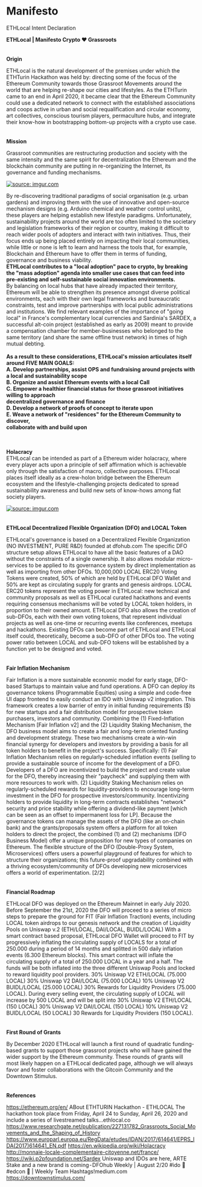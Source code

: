 # Manifesto
ETHLocal Intent Declaration

**ETHLocal | Manifesto
Crypto ❤️ Grassroots**
</br>
</br>
</br>
**Origin**  
  
ETHLocal is the natural development of the premises under which the ETHTurin Hackathon was held by: 
directing some of the focus of the Ethereum Community towards those Grassroot Movements around the world that are helping re-shape our cities and lifestyles. 
As the ETHTurin came to an end in April 2020, it became clear that the Ethereum Community could use a dedicated network to connect with the established associations and coops active in urban and social requalification and circular economy, art collectives, conscious tourism players, permaculture hubs, and integrate their know-how in bootstrapping bottom-up projects with a crypto use case.
</br>
</br>
</br>
**Mission**  
  
Grassroot communities are restructuring production and society with the same intensity and the same spirit for decentralization the Ethereum and the blockchain community are putting in re-organizing the Internet, its governance and funding mechanisms. 

<a href="https://imgur.com/YexDeE0"><img src="https://i.imgur.com/YexDeE0.jpg" title="source: imgur.com" /></a>

By re-discovering traditional paradigms of social organisation (e.g. urban gardens) and improving them with the use of innovative and open-source mechanism designs (e.g. Arduino chemical and weather control units), these players are helping establish new lifestyle paradigms. Unfortunately, sustainability projects around the world are too often limited to the societary and legislation frameworks of their region or country, making it difficult to reach wider pools of adopters and interact with twin initiatives. Thus, their focus ends up being placed entirely on impacting their local communities, while little or none is left to learn and harness the tools that, for example, Blockchain and Ethereum have to offer them in terms of funding, governance and business viability.
<br>
<strong>ETHLocal contributes to a "local adoption" pace to crypto, by breaking the "mass adoption" agenda into smaller use cases that can feed into pre-existing and self-sustainable social innovation environments.</strong>
<br>
By balancing on local hubs that have already impacted their territory, Ethereum will be able to strengthen its presence amongst diverse political environments, each with their own legal frameworks and bureaucratic constraints, test and improve partnerships with local public administrations and institutions.
We find relevant examples of the importance of "going local" in France's complementary local currencies and Sardinia's SARDEX, a successful alt-coin project (established as early as 2009) meant to provide a compensation chamber for member-businesses who belonged to the same territory (and share the same offline trust network) in times of high mutual debting.<br>
<br>
**As a result to these considerations, ETHLocal's mission articulates itself around FIVE MAIN GOALS:<br>
A. Develop partnerships, assist OPS and fundraising around projects with a local and sustainability scope <br> 
B. Organize and assist Ethereum events with a local Call <br>
C. Empower a healthier financial status for those grassroot initiatives willing to approach <br>
decentralized governance and finance <br>
D. Develop a network of proofs of concept to iterate upon <br>
E. Weave a network of "residences" for the Ethereum Community to discover, <br>
collaborate with and build upon**
</br>
</br>
</br>
 
**Holacracy**  
ETHLocal can be intended as part of a Ethereum wider holacracy, where every player acts upon a principle of self affirmation which is achievable only through the satisfaction of macro, collective purposes.
ETHLocal places itself ideally as a crew-holon bridge between the Ethereum ecosystem and the lifestyle-challenging projects dedicated to spread sustainability awareness and build new sets of know-hows among fiat society players.

<a href="https://imgur.com/yIrMhcp"><img src="https://i.imgur.com/yIrMhcp.jpg" title="source: imgur.com" /></a>
</br>
</br>
</br>
**ETHLocal Decentralized Flexible Organization (DFO)
and LOCAL Token**  
  
ETHLocal's governance is based on a Decentralized Flexible Organization (NO INVESTMENT, PURE R&D) founded at dfohub.com The specific DFO structure setup allows ETHLocal to have all the basic features of a DAO without the constraints of a single ownership. It also allows modular micro-services to be applied to its governance system by direct implementation as well as importing from other DFOs.
10,000,000 LOCAL ERC20 Voting Tokens were created, 50% of which are held by ETHLocal DFO Wallet and 50% are kept as circulating supply for grants and genesis airdrops.
LOCAL ERC20 tokens represent the voting power in ETHLocal: new technical and community proposals as well as ETHLocal curated hackathons and events requiring consensus mechanisms will be voted by LOCAL token holders, in proportion to their owned amount.
ETHLocal DFO also allows the creation of sub-DFOs, each with their own voting tokens, that represent individual projects as well as one-time or recurring events like conferences, meetups and hackathons. Existing DFOs can become part of ETHLocal and ETHLocal itself could, theoretically, become a sub-DFO of other DFOs too. The voting power ratio between LOCAL and sub-DFO tokens will be established by a function yet to be designed and voted.
</br>
</br>
</br>
**Fair Inflation Mechanism**  
  
Fair Inflation is a more sustainable economic model for early stage, DFO-based Startups to maintain value and fund operations.
A DFO can deploy its governance tokens (Programmable Equities) using a simple and code-free UI dapp frontend to easily conduct an IDO with Uniswap v2 integration. This framework creates a low barrier of entry in initial funding requirements ($) for new startups and a fair distribution model for prospective token purchasers, investors and community. Combining the (1) Fixed-Inflation Mechanism [Fair Inflation v2] and the (2) Liquidity Staking Mechanism, the DFO business model aims to create a fair and long-term oriented funding and development strategy. These two mechanisms create a win-win financial synergy for developers and investors by providing a basis for all token holders to benefit in the project's success. Specifically:
(1) Fair Inflation Mechanism relies on regularly-scheduled inflation events (selling to provide a sustainable source of income for the development of a DFO. Developers of a DFO are incentivized to build the project and create value for the DFO, thereby increasing their "paycheck" and supplying them with more resources to work with.
(2) Liquidity Staking Mechanism relies on regularly-scheduled rewards for liquidity-providers to encourage long-term investment in the DFO for prospective investors/community. Incentivizing holders to provide liquidity in long-term contracts establishes "network" security and price stability while offering a dividend-like payment [which can be seen as an offset to impermanent loss for LP]. Because the governance tokens can manage the assets of the DFO (like an on-chain bank) and the grants/proposals system offers a platform for all token holders to direct the project, the combined (1) and (2) mechanisms (DFO Business Model) offer a unique proposition for new types of companies on Ethereum. The flexible structure of the DFO (Double-Proxy System, Microservices) offers users a powerful playground of features for which to structure their organizations; this future-proof upgradability combined with a thriving ecosystem/community of DFOs developing new microservices offers a world of experimentation. [2/2]
</br>
</br>
</br>
**Financial Roadmap**  
  
ETHLocal DFO was deployed on the Ethereum Mainnet in early July 2020.
Before September the 21st, 2020 the DFO will proceed to a series of micro steps to prepare the ground for FIT (Fair Inflation Traction) events, including LOCAL token airdrops to our genesis network and the creation of Liquidity Pools on Uniswap v.2 (ETH/LOCAL, DAI/LOCAL, BUIDL/LOCAL)
With a smart contract based proposal, ETHLocal DFO Wallet will proceed to FIT by progressively inflating the circulating supply of LOCALS for a total of 250.000 during a period of 14 months and splitted in 500 daily inflation events (6.300 Ethereum blocks). This smart contract will inflate the circulating supply of a total of 250.000 LOCAL in a year and a half.
The funds will be both inflated into the three different Uniswap Pools and locked to reward liquidity pool providers.
30% Uniswap V2 ETH/LOCAL (75.000 LOCAL)
30% Uniswap V2 DAI/LOCAL (75.000 LOCAL)
10% Uniswap V2 BUIDL/LOCAL (25.000 LOCAL)
30% Rewards for Liquidity Providers (75.000 LOCAL).
During every selling event, the circulating supply of LOCAL will increase by 500 LOCAL and will be split into
30% Uniswap V2 ETH/LOCAL (150 LOCAL)
30% Uniswap V2 DAI/LOCAL (150 LOCAL)
10% Uniswap V2 BUIDL/LOCAL (50 LOCAL)
30 Rewards for Liquidity Providers (150 LOCAL).
</br>
</br>
</br>
**First Round of Grants**  
  
By December 2020 ETHLocal will launch a first round of quadratic funding-based grants to support those grassroot projects who will have gained the wider support by the Ethereum community. These rounds of grants will most likely happen on a ETHLocal dedicated page, although we will always favor and foster collaborations with the Gitcoin Community and the Downtown Stimulus.
</br>
</br>
</br>
**References**  
  
https://ethereum.org/en/
ABout ETHTURIN Hackathon - ETHLOCAL
The hackathon took place from Friday, April 24 to Sunday, April 26, 2020 and include a series of livestreamed talks…ethlocal.co
https://www.researchgate.net/publication/227131782_Grassroots_Social_Movements_and_the_Shaping_of_History
https://www.europarl.europa.eu/RegData/etudes/IDAN/2017/614641/EPRS_IDA(2017)614641_EN.pdf
https://en.wikipedia.org/wiki/Holacracy
http://monnaie-locale-complementaire-citoyenne.net/france/
https://wiki.p2pfoundation.net/Sardex
Uniswap and IDOs are here, ARTE Stake and a new brand is coming - DFOhub Weekly | August 2/20
#ido 🦄 #edcon 🎤 | Weekly Team Hashtags!medium.com
https://downtownstimulus.com/
